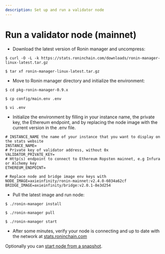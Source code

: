 ```yaml
---
description: Set up and run a validator node
---
```

# Run a validator node (mainnet)

* Download the latest version of Ronin manager and uncompress:

```
$ curl -O -L -k https://stats.roninchain.com/downloads/ronin-manager-linux-latest.tar.gz

$ tar xf ronin-manager-linux-latest.tar.gz
```

* Move to Ronin manager directory and initialize the environment:

```
$ cd pkg-ronin-manager-0.9.x

$ cp config/main.env .env

$ vi .env
```

* Initialize the environment by filling in your instance name, the private key, the Ethereum endpoint, and by replacing the node image with the current version in the .env file.

```
# INSTANCE_NAME the name of your instance that you want to display on the stats website
INSTANCE_NAME=
# Private key of validator address, without 0x
VALIDATOR_PRIVATE_KEY=
# Http(s) endpoint to connect to Ethereum Ropsten mainnet, e.g Infura or Alchemy key
ETHEREUM_ENDPOINT=

# Replace node and bridge image env keys with
NODE_IMAGE=axieinfinity/ronin-mainnet:v2.4.0-6034a62cf
BRIDGE_IMAGE=axieinfinity/bridge:v2.0.1-8e3d254
```

* Pull the latest image and run node:

```
$ ./ronin-manager install

$ ./ronin-manager pull

$ ./ronin-manager start
```

* After some minutes, verify your node is connecting and up to date with the network at [stats.roninchain.com](https://stats.roninchain.com)

Optionally you can [start node from a snapshot](./run-non-validator-node.md#start-node-from-a-snapshot).

